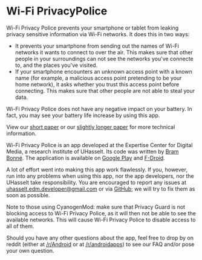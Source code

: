 # Wi-Fi PrivacyPolice

Wi-Fi Privacy Police prevents your smartphone or tablet from leaking privacy sensitive information via Wi-Fi networks. It does this in two ways:

* It prevents your smartphone from sending out the names of Wi-Fi networks it wants to connect to over the air. This makes sure that other people in your surroundings can not see the networks you've connecte to, and the places you've visited.
* If your smartphone encounters an unknown access point with a known name (for example, a malicious access point pretending to be your home network), it asks whether you trust this access point before connecting. This makes sure that other people are not able to steal your data.

Wi-Fi Privacy Police does not have any negative impact on your battery. In fact, you may see your battery life increase by using this app.

View our [short paper](https://brambonne.com/docs/bonne14sasquatchprivacypolice.pdf) or our [slightly longer paper](https://brambonne.com/docs/bonne14sasquatch.pdf) for more technical information.

Wi-Fi Privacy Police is an app developed at the Expertise Center for Digital Media, a research institute of UHasselt. Its code was written by [Bram Bonné](https://www.brambonne.com). The application is available on [Google Play](https://play.google.com/store/apps/details?id=be.uhasselt.privacypolice) and [F-Droid](https://f-droid.org/repository/browse/?fdid=be.uhasselt.privacypolice).

A lot of effort went into making this app work flawlessly. If you, however, run into any problems when using this app, nor the app developers, nor the UHasselt take responsibility. You are encouraged to report any issues at uhasselt.edm.developer@gmail.com or via [GitHub](https://github.com/BramBonne/privacypolice/issues/new); we will try to fix them as soon as possible.

Note to those using CyanogenMod: make sure that Privacy Guard is not blocking access to Wi-Fi Privacy Police, as it will then not be able to see the available networks. This will cause Wi-Fi Privacy Police to disable access to all of them.

Should you have any other questions about the app, feel free to drop by on reddit (either at [/r/Android](http://www.reddit.com/r/Android/comments/2uyw50/wifi_privacypolice_prevents_your_smartphone_or/) or at [/r/androidapps](http://www.reddit.com/r/androidapps/comments/2u2ww0/dev_wifi_privacypolice_prevents_your_smartphone/)) to see our FAQ and/or pose your own question.
